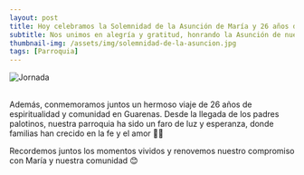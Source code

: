 ```yaml
---
layout: post
title: Hoy celebramos la Solemnidad de la Asunción de María y 26 años de fe en la Parroquia Asunción de María
subtitle: Nos unimos en alegría y gratitud, honrando la Asunción de nuestra Madre, quien con su ejemplo de amor y entrega nos guía en cada paso de nuestra vida 🌹
thumbnail-img: /assets/img/solemnidad-de-la-asuncion.jpg
tags: [Parroquia]
---
```

![Jornada](https://fundacionsanvicentepallotti.github.io/assets/img/pic18.jpg)<br><br>

Además, conmemoramos juntos un hermoso viaje de 26 años de espiritualidad y comunidad en Guarenas. Desde la llegada de los padres palotinos, nuestra parroquia ha sido un faro de luz y esperanza, donde familias han crecido en la fe y el amor 💒💖

Recordemos juntos los momentos vividos y renovemos nuestro compromiso con María y nuestra comunidad 😊